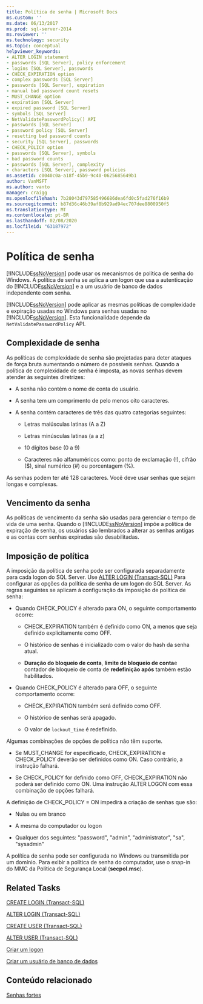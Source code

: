 ```yaml
---
title: Política de senha | Microsoft Docs
ms.custom: ''
ms.date: 06/13/2017
ms.prod: sql-server-2014
ms.reviewer: ''
ms.technology: security
ms.topic: conceptual
helpviewer_keywords:
- ALTER LOGIN statement
- passwords [SQL Server], policy enforcement
- logins [SQL Server], passwords
- CHECK_EXPIRATION option
- complex passwords [SQL Server]
- passwords [SQL Server], expiration
- manual bad password count resets
- MUST_CHANGE option
- expiration [SQL Server]
- expired password [SQL Server]
- symbols [SQL Server]
- NetValidatePasswordPolicy() API
- passwords [SQL Server]
- password policy [SQL Server]
- resetting bad password counts
- security [SQL Server], passwords
- CHECK_POLICY option
- passwords [SQL Server], symbols
- bad password counts
- passwords [SQL Server], complexity
- characters [SQL Server], password policies
ms.assetid: c0040c0a-a18f-45b9-9c40-0625685649b1
author: VanMSFT
ms.author: vanto
manager: craigg
ms.openlocfilehash: 7b28043d797585496686dea6fd0c5fad276f16b9
ms.sourcegitcommit: b87d36c46b39af8b929ad94ec707dee8800950f5
ms.translationtype: MT
ms.contentlocale: pt-BR
ms.lasthandoff: 02/08/2020
ms.locfileid: "63187972"
---
```

# <a name="password-policy"></a>Política de senha
  [!INCLUDE[ssNoVersion](../../includes/ssnoversion-md.md)] pode usar os mecanismos de política de senha do Windows. A política de senha se aplica a um logon que usa a autenticação do [!INCLUDE[ssNoVersion](../../includes/ssnoversion-md.md)] e a um usuário de banco de dados independente com senha.  
  
 [!INCLUDE[ssNoVersion](../../includes/ssnoversion-md.md)] pode aplicar as mesmas políticas de complexidade e expiração usadas no Windows para senhas usadas no [!INCLUDE[ssNoVersion](../../includes/ssnoversion-md.md)]. Esta funcionalidade depende da `NetValidatePasswordPolicy` API.  
  
## <a name="password-complexity"></a>Complexidade de senha  
 As políticas de complexidade de senha são projetadas para deter ataques de força bruta aumentando o número de possíveis senhas. Quando a política de complexidade de senha é imposta, as novas senhas devem atender às seguintes diretrizes:  
  
-   A senha não contém o nome de conta do usuário.  
  
-   A senha tem um comprimento de pelo menos oito caracteres.  
  
-   A senha contém caracteres de três das quatro categorias seguintes:  
  
    -   Letras maiúsculas latinas (A a Z)  
  
    -   Letras minúsculas latinas (a a z)  
  
    -   10 dígitos base (0 a 9)  
  
    -   Caracteres não alfanuméricos como: ponto de exclamação (!), cifrão ($), sinal numérico (#) ou porcentagem (%).  
  
 As senhas podem ter até 128 caracteres. Você deve usar senhas que sejam longas e complexas.  
  
## <a name="password-expiration"></a>Vencimento da senha  
 As políticas de vencimento da senha são usadas para gerenciar o tempo de vida de uma senha. Quando o [!INCLUDE[ssNoVersion](../../includes/ssnoversion-md.md)] impõe a política de expiração de senha, os usuários são lembrados a alterar as senhas antigas e as contas com senhas expiradas são desabilitadas.  
  
## <a name="policy-enforcement"></a>Imposição de política  
 A imposição da política de senha pode ser configurada separadamente para cada logon do SQL Server. Use [ALTER LOGIN &#40;Transact-SQL&#41;](/sql/t-sql/statements/alter-login-transact-sql) Para configurar as opções da política de senha de um logon do SQL Server. As regras seguintes se aplicam à configuração da imposição de política de senha:  
  
-   Quando CHECK_POLICY é alterado para ON, o seguinte comportamento ocorre:  
  
    -   CHECK_EXPIRATION também é definido como ON, a menos que seja definido explicitamente como OFF.  
  
    -   O histórico de senhas é inicializado com o valor do hash da senha atual.  
  
    -   **Duração do bloqueio de conta**, **limite de bloqueio de conta**e contador de bloqueio de conta de **redefinição após** também estão habilitados.  
  
-   Quando CHECK_POLICY é alterado para OFF, o seguinte comportamento ocorre:  
  
    -   CHECK_EXPIRATION também será definido como OFF.  
  
    -   O histórico de senhas será apagado.  
  
    -   O valor de `lockout_time` é redefinido.  
  
 Algumas combinações de opções de política não têm suporte.  
  
-   Se MUST_CHANGE for especificado, CHECK_EXPIRATION e CHECK_POLICY deverão ser definidos como ON. Caso contrário, a instrução falhará.  
  
-   Se CHECK_POLICY for definido como OFF, CHECK_EXPIRATION não poderá ser definido como ON. Uma instrução ALTER LOGON com essa combinação de opções falhará.  
  
 A definição de CHECK_POLICY = ON impedirá a criação de senhas que são:  
  
-   Nulas ou em branco  
  
-   A mesma do computador ou logon  
  
-   Qualquer dos seguintes: "password", "admin", "administrator", "sa", "sysadmin"  
  
 A política de senha pode ser configurada no Windows ou transmitida por um domínio. Para exibir a política de senha do computador, use o snap-in do MMC da Política de Segurança Local (**secpol.msc**).  
  
## <a name="related-tasks"></a>Related Tasks  
 [CREATE LOGIN &#40;Transact-SQL&#41;](/sql/t-sql/statements/create-login-transact-sql)  
  
 [ALTER LOGIN &#40;Transact-SQL&#41;](/sql/t-sql/statements/alter-login-transact-sql)  
  
 [CREATE USER &#40;Transact-SQL&#41;](/sql/t-sql/statements/create-user-transact-sql)  
  
 [ALTER USER &#40;Transact-SQL&#41;](/sql/t-sql/statements/alter-user-transact-sql)  
  
 [Criar um logon](authentication-access/create-a-login.md)  
  
 [Criar um usuário de banco de dados](authentication-access/create-a-database-user.md)  
  
## <a name="related-content"></a>Conteúdo relacionado  
 [Senhas fortes](strong-passwords.md)  
  
  
